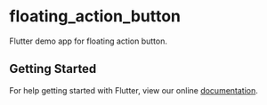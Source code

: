 # floating_action_button

Flutter demo app for floating action button.

## Getting Started

For help getting started with Flutter, view our online
[documentation](https://flutter.io/).
